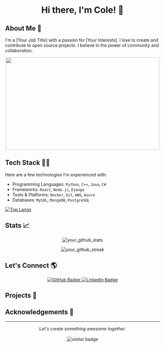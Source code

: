<!-- Header -->
<h1 align="center">Hi there, I'm Cole! 👋</h1>

<!-- Introduction -->
## About Me 📖
I'm a [Your Job Title] with a passion for [Your Interests]. I love to create and contribute to open source projects. I believe in the power of community and collaboration.

<!-- Your image -->
<p align="center">
  <img width="500" height="300" src="path_to_your_image.jpg">
</p>

<!-- Tech Stack -->
## Tech Stack 👨‍💻
Here are a few technologies I'm experienced with:

- Programming Languages: `Python`, `C++`, `Java`, `C#`
- Frameworks: `React`, `Node.js`, `Django`
- Tools & Platforms: `Docker`, `Git`, `AWS`, `Azure`
- Databases: `MySQL`, `MongoDB`, `PostgreSQL`

[![Top Langs](https://github-readme-stats.vercel.app/api/top-langs/?username=ColeGarboski)](https://github.com/anuraghazra/github-readme-stats)

<!-- Stats -->
## Stats 📈
<p align="center">
  <img src="https://github-readme-stats.vercel.app/api?username=ColeGarboski&show_icons=true&theme=radical" alt="your_github_stats">
</p>

<!-- Streak Stats -->
<p align="center">
  <img src="https://github-readme-streak-stats.herokuapp.com/?user=ColeGarboski&theme=dark" alt="your_github_streak">
</p>

<!-- Social Links -->
## Let's Connect 🌎
<p align="center">
  <!-- GitHub -->
  <a href="https://github.com/your_username">
    <img src="https://img.shields.io/badge/GitHub-100000?style=for-the-badge&logo=github&logoColor=white" alt="GitHub Badge">
  </a>
  <!-- LinkedIn -->
  <a href="https://www.linkedin.com/in/your_linkedin_profile">
    <img src="https://img.shields.io/badge/LinkedIn-0077B5?style=for-the-badge&logo=linkedin&logoColor=white" alt="LinkedIn Badge">
  </a>
  <!-- Other social media -->
  <!-- Add other social media links as needed -->
</p>

<!-- Projects -->
## Projects 💼
<!-- Add your projects with images and links here -->

<!-- Acknowledgements -->
## Acknowledgements 🙏
<!-- Show your appreciation to those who have helped you -->

<!-- Footer -->
---
<p align="center">
  <i>Let's create something awesome together.</i>
  <br><br>
  <img src="https://visitor-badge.glitch.me/badge?page_id=your_github_username.your_github_username" alt="visitor badge"/>
</p>
